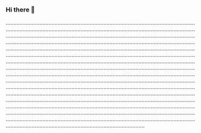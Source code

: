 ### Hi there 👋

...........................................................................................................................................................................................................................................................................................................................................................................................................................................................................................................................................................................................................................................................................................................................................................................................................................................................................................................................................................................................................................................................................................................................................................................................................................................................................................................................................................................................................................................................................................................................................................................................................................................................................................................................................................................................................................................................................................................................................................................................................................................................................................................................................................